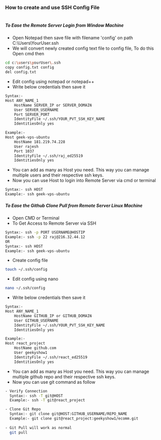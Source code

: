 ### How to create and use SSH Config File 
#
##### To Ease the Remote Server Login from Window Machine
- Open Notepad then save file with filename 'config' on path C:\Users\YourUser\.ssh
- We will convert newly created config text file to config file, To do this Open cmd then
```sh
cd c:\users\yourUser\.ssh
copy config.txt config
del config.txt
```
- Edit config using notepad or notepad++
- Write below credentials then save it
```sh
Syntax:- 
Host ANY_NAME_1
	HostName SERVER_IP or SERVER_DOMAIN
	User SERVER_USERNAME
	Port SERVER_PORT
	IdentityFile ~/.ssh/YOUR_PVT_SSH_KEY_NAME
	IdentitiesOnly yes

Example:-
Host geek-vps-ubuntu
	HostName 181.219.74.228
	User rajesh
	Port 1037
	IdentityFile ~/.ssh/raj_ed25519
	IdentitiesOnly yes
```
- You can add as many as Host you need. This way you can manage multiple users and their respective ssh keys.
- Now you can use Host to login into Remote Server via cmd or terminal
```sh
Syntax:- ssh HOST
Example:- ssh geek-vps-ubuntu
```

##### To Ease the Github Clone Pull from Remote Server Linux Machine
- Open CMD or Terminal
- To Get Access to Remote Server via SSH
```sh
Syntax:- ssh -p PORT USERNAME@HOSTIP
Example:- ssh -p 22 raj@216.32.44.12
OR
Syntax:- ssh HOST
Example:- ssh geek-vps-ubuntu 
```
- Create config file
```sh
touch ~/.ssh/config
```
- Edit config using nano
```sh
nano ~/.ssh/config
```
- Write below credentials then save it
```sh
Syntax:- 
Host ANY_NAME_1
	HostName GITHUB_IP or GITHUB_DOMAIN
	User GITHUB_USERNAME
	IdentityFile ~/.ssh/YOUR_PVT_SSH_KEY_NAME
	IdentitiesOnly yes

Example:-
Host react_project
	HostName github.com
	User geekyshow1
	IdentityFile ~/.ssh/react_ed25519
	IdentitiesOnly yes
```
- You can add as many as Host you need. This way you can manage multiple github repo and their respective ssh keys.
- Now you can use git command as follow
```sh
- Verify Connection
  Syntax:- ssh -T git@HOST
  Example:- ssh -T git@react_project

- Clone Git Repo
  Syntax:- git clone git@HOST:GITHUB_USERNAME/REPO_NAME
  Example:- git clone git@react_project:geekyshow1/ecomm.git
  
- Git Pull will work as normal
  git pull
  
```
